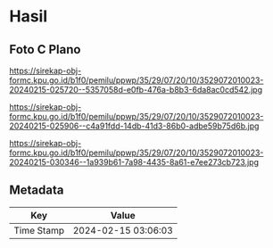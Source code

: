 # Hasil

## Foto C Plano

https://sirekap-obj-formc.kpu.go.id/b1f0/pemilu/ppwp/35/29/07/20/10/3529072010023-20240215-025720--5357058d-e0fb-476a-b8b3-6da8ac0cd542.jpg

https://sirekap-obj-formc.kpu.go.id/b1f0/pemilu/ppwp/35/29/07/20/10/3529072010023-20240215-025906--c4a91fdd-14db-41d3-86b0-adbe59b75d6b.jpg

https://sirekap-obj-formc.kpu.go.id/b1f0/pemilu/ppwp/35/29/07/20/10/3529072010023-20240215-030346--1a939b61-7a98-4435-8a61-e7ee273cb723.jpg


## Metadata

| Key        | Value               |
| ---------- | ------------------- |
| Time Stamp | 2024-02-15 03:06:03 |




